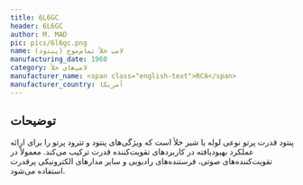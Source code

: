 ```yaml
---
title: 6L6GC
header: 6L6GC
author: M. MAD
pic: pics/6l6gc.png
name: لامپ خلأ تمام‌موج (پنتود)
manufacturing_date: 1960
category: لامپ‌های خلأ
manufacturer_name: <span class="english-text">RCA</span>
manufacturer_country: آمریکا
---
```


<h2 class="fa-IR-explanation-header">توضیحات</h2>
<p>
پنتود قدرت پرتو نوعی لوله یا شیر خلأ است که ویژگی‌های پنتود و تترود پرتو را
برای ارائه عملکرد بهبودیافته در کاربردهای تقویت‌کننده قدرت ترکیب می‌کند.
معمولاً در تقویت‌کننده‌های صوتی، فرستنده‌های رادیویی و سایر مدارهای الکترونیکی
پرقدرت استفاده می‌شود.
</p>
